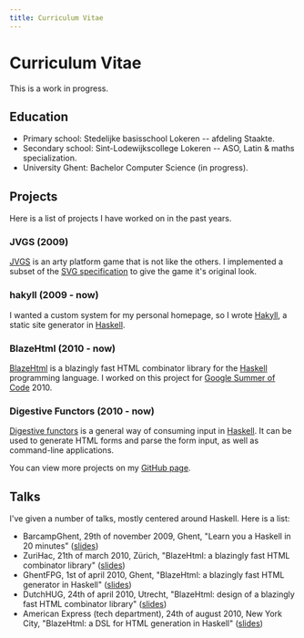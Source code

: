 ```yaml
---
title: Curriculum Vitae
---
```


# Curriculum Vitae

This is a work in progress.

## Education

- Primary school: Stedelijke basisschool Lokeren -- afdeling Staakte.
- Secondary school: Sint-Lodewijkscollege Lokeren -- ASO, Latin & maths
  specialization.
- University Ghent: Bachelor Computer Science (in progress).

## Projects

Here is a list of projects I have worked on in the past years.

### JVGS (2009)

[JVGS] is an arty platform game that is not like the others. I implemented a
subset of the [SVG specification] to give the game it's original look.

[JVGS]: http://jvgs.sf.net/
[SVG specification]: http://www.w3.org/Graphics/SVG/

### hakyll (2009 - now)

I wanted a custom system for my personal homepage, so I wrote [Hakyll], a static
site generator in [Haskell]. 

[Hakyll]: http://jaspervdj.be/hakyll
[Haskell]: http://haskell.org/

### BlazeHtml (2010 - now)

[BlazeHtml] is a blazingly fast HTML combinator library for the [Haskell]
programming language. I worked on this project for [Google Summer of Code] 2010.

[BlazeHtml]: http://jaspervdj.be/blaze
[Google Summer of Code]: http://code.google.com/soc/

### Digestive Functors (2010 - now)

[Digestive functors] is a general way of consuming input in [Haskell]. It can be
used to generate HTML forms and parse the form input, as well as command-line
applications.

[Digestive functors]: http://github.com/jaspervdj/digestive-functors/

You can view more projects on my [GitHub page].

[GitHub page]: http://github.com/jaspervdj

## Talks

I've given a number of talks, mostly centered around Haskell. Here is a list:

- BarcampGhent, 29th of november 2009, Ghent, "Learn you a Haskell in 20 minutes"
  ([slides]($root/files/barcampghent-2009.pdf))
- ZuriHac, 21th of march 2010, Zürich, "BlazeHtml: a blazingly fast HTML
  combinator library"
  ([slides]($root/files/zurihac-2010.pdf))
- GhentFPG, 1st of april 2010, Ghent, "BlazeHtml: a blazingly fast HTML
  generator in Haskell"
  ([slides]($root/files/ghentfpg-2010.pdf))
- DutchHUG, 24th of april 2010, Utrecht, "BlazeHtml: design of a blazingly fast
  HTML combinator library"
  ([slides]($root/files/dutchhug-2010.pdf))
- American Express (tech department), 24th of august 2010, New York City,
  "BlazeHtml: a DSL for HTML generation in Haskell"
  ([slides]($root/files/amex-2010.pdf))


<!--
## Conferences attended

### ZuriHac (2010)

I travelled to Zürich in March, 2010, to attend ZuriHac, which then was the
largest Haskell Hackaton ever.

### BelHac (2010)

In november 2010, we organized BelHac, the 12th Haskell Hackathon in Ghent.
-->
